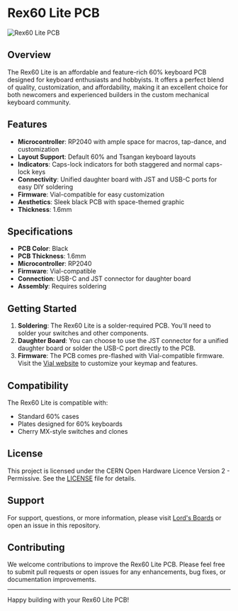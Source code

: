 # Rex60 Lite PCB

![Rex60 Lite PCB](https://placeholder-image-url.com/rex60-lite.jpg)

## Overview

The Rex60 Lite is an affordable and feature-rich 60% keyboard PCB designed for keyboard enthusiasts and hobbyists. It offers a perfect blend of quality, customization, and affordability, making it an excellent choice for both newcomers and experienced builders in the custom mechanical keyboard community.

## Features

- **Microcontroller**: RP2040 with ample space for macros, tap-dance, and customization
- **Layout Support**: Default 60% and Tsangan keyboard layouts
- **Indicators**: Caps-lock indicators for both staggered and normal caps-lock keys
- **Connectivity**: Unified daughter board with JST and USB-C ports for easy DIY soldering
- **Firmware**: Vial-compatible for easy customization
- **Aesthetics**: Sleek black PCB with space-themed graphic
- **Thickness**: 1.6mm

## Specifications

- **PCB Color**: Black
- **PCB Thickness**: 1.6mm
- **Microcontroller**: RP2040
- **Firmware**: Vial-compatible
- **Connection**: USB-C and JST connector for daughter board
- **Assembly**: Requires soldering

## Getting Started

1. **Soldering**: The Rex60 Lite is a solder-required PCB. You'll need to solder your switches and other components.
2. **Daughter Board**: You can choose to use the JST connector for a unified daughter board or solder the USB-C port directly to the PCB.
3. **Firmware**: The PCB comes pre-flashed with Vial-compatible firmware. Visit the [Vial website](https://get.vial.today/) to customize your keymap and features.

## Compatibility

The Rex60 Lite is compatible with:
- Standard 60% cases
- Plates designed for 60% keyboards
- Cherry MX-style switches and clones

## License

This project is licensed under the CERN Open Hardware Licence Version 2 - Permissive. See the [LICENSE](LICENSE) file for details.

## Support

For support, questions, or more information, please visit [Lord's Boards](https://lordsboards.com) or open an issue in this repository.

## Contributing

We welcome contributions to improve the Rex60 Lite PCB. Please feel free to submit pull requests or open issues for any enhancements, bug fixes, or documentation improvements.

---

Happy building with your Rex60 Lite PCB!
